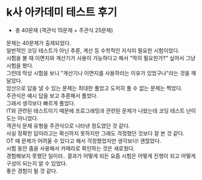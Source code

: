 # k사 아카데미 테스트 후기

* 총 40문제 (객관식 15문제 + 주관식 25문제)   

문제는 40문제가 출제되었다.   
일반적인 코딩 테스트가 아닌 추론, 계산 등 수학적인 지식이 필요한 시험이었다.   
시험을 볼 때 이면지와 계산기가 사용이 가능하다고 해서 "딱히 필요한가?" 싶어서 그냥 시험을 봤다.   
그런데 막상 시험을 보니 "계산기나 이면지를 사용하라는 이유가 있었구나"라는 것을 깨달았다.   
암산으로 답을 낼 수 있는 문제는 최대한 풀었고 도저히 풀 수 없는 문제는 찍었다.   
주관식은 예시 답을 보고 추론해서 풀었다.   
그래서 생각보다 빠르게 풀었다.   
IT와 관련된 테스트이기 때문에 프로그래밍과 관련된 문제가 나왔는데 코딩 테스트 난이도는 아니었다.   
객관식 문제 유형을 주관식으로 나타낸 정도였던 것 같다.   
사실 정확한 답이라고는 확신하지 못하지만 그래도 걱정했던 것보다 잘 본 것 같다.   
OT 때 문제가 어려울 수 있다고 해서 걱정했었지만 생각보다! 괜찮았다.   
시험 동안 줌을 사용해서 카메라로 확인하는 것은 새로웠다.   
경험해보지 못했던 일이라..
결과가 어떻게 되든 요즘 시험은 어떻게 진행이 되고 어떻게 구성이 되는지 알 수 있었다.   
좋은 경험이 될 것 같다.   
